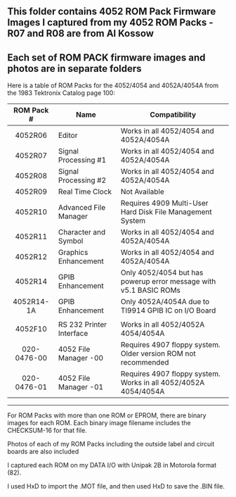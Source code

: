 This folder contains 4052 ROM Pack Firmware Images I captured from my 4052 ROM Packs - R07 and R08 are from Al Kossow
-----

Each set of ROM PACK firmware images and photos are in separate folders
-------

Here is a table of ROM Packs for the 4052/4054 and 4052A/4054A from the 1983 Tektronix Catalog page 100:

| ROM Pack # | Name   | Compatibility | 
|:----------:|----------|----------|
| 4052R06    | Editor   | Works in all 4052/4054 and 4052A/4054A |
| 4052R07    | Signal Processing #1 | Works in all 4052/4054 and 4052A/4054A |
| 4052R08    | Signal Processing #2 | Works in all 4052/4054 and 4052A/4054A |
| 4052R09    | Real Time Clock      | Not Available |
| 4052R10    | Advanced File Manager | Requires 4909 Multi-User Hard Disk File Management System |
| 4052R11    | Character and Symbol  | Works in all 4052/4054 and 4052A/4054A |
| 4052R12    | Graphics Enhancement  | Works in all 4052/4054 and 4052A/4054A |
| 4052R14    | GPIB Enhancement      | Only 4052/4054 but has powerup error message with v5.1 BASIC ROMs |
| 4052R14-1A | GPIB Enhancement      | Only 4052A/4054A due to TI9914 GPIB IC on I/O Board |
|            |                       |                              |
| 4052F10    | RS 232 Printer Interface | Works in all 4052/4052A 4054/4054A |
| 020-0476-00 | 4052 File Manager -00     | Requires 4907 floppy system.  Older version ROM not recommended     |
| 020-0476-01 | 4052 File Manager -01     | Requires 4907 floppy system.  Works in all 4052/4052A 4054/4054A    |

------
For ROM Packs with more than one ROM or EPROM, there are binary images for each ROM.  Each binary image filename includes the CHECKSUM-16 for that file.

Photos of each of my ROM Packs including the outside label and circuit boards are also included


I captured each ROM on my DATA I/O with Unipak 2B in Motorola format (82).

I used HxD to import the .MOT file, and then used HxD to save the .BIN file.
